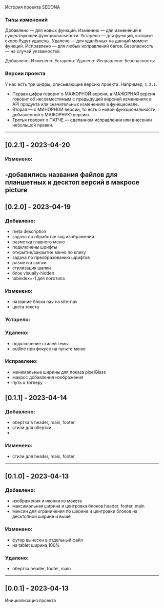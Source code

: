 История проекта SEDONA

### Типы изменений
Добавлено — для новых функций.
Изменено — для изменений в существующей функциональности.
Устарело — для функций, которые скоро будут удалены.
Удалено — для удалённых на данный момент функций.
Исправлено — для любых исправлений багов.
Безопасность — на случай уязвимостей.

Добавлено:
Изменено:
Устарело:
Удалено:
Исправлено:
Безопасность:

### Версии проекта
У нас есть три цифры, описывающие версию проекта. Например, `1.2.1`.
* Первая цифра говорит о МАЖОРНОЙ версии, а МАЖОРНАЯ версия говорит об несовместимым с предыдущей версией изменениях в API продукта или значительных изменениях в функционале.
* Вторая — о МИНОРНОЙ версии, то есть о новой функциональности, добавленной в МАЖОРНУЮ версию.
* Третья говорит о ПАТЧЕ — сделанном исправлении или внесении небольшой правки.
---
## [0.2.1] - 2023-04-20
### Изменено:
-добавились названия файлов для планшетных и десктоп версий в макросе picture
---
## [0.2.0] - 2023-04-19
### Добавлено:
- meta description
- задача по обработке svg изображений
- разметка главного меню
- подключены шрифты
- открытие/закрытие меню по клику
- задача по преобразованию шрифтов
- разметка шапки
- стилизация шапки
- блок visually-hidden
- tabindex=-1 для логотипа
### Изменено:
- название блока nav на site-nav
- цвета текста
### Устарело:
### Удалено:
- подключение стилей темы
- outline при фокусе на пункте меню
### Исправлено:
- минимальные ширины для показа pixelGlass
- макрос добавления изображения
- путь к тоглеру
## [0.1.1] - 2023-04-14
### Добавлено:
- обертка в header, main, footer
- стили для обертки
-
### Изменено:
- стили для header, main, footer
---
## [0.1.0] - 2023-04-13
### Добавлено:
- изображения и иконки из макета
- максимальная ширина и центровка блоков header, footer, main
- миксин для ограничения по ширине и центровки блоков на десктопной ширине и выше

### Изменено:
- футер вынесен в отдельный файл
- на tablet ширина 100%

### Удалено:
- обертка header, footer, main
---
## [0.0.1] - 2023-04-13
Инициализация проекта
